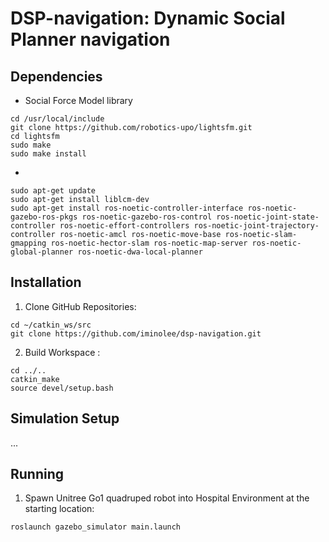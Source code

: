 # DSP-navigation: Dynamic Social Planner navigation

## Dependencies
* Social Force Model library
```
cd /usr/local/include
git clone https://github.com/robotics-upo/lightsfm.git
cd lightsfm
sudo make
sudo make install
```
* 
```
sudo apt-get update
sudo apt-get install liblcm-dev
sudo apt-get install ros-noetic-controller-interface ros-noetic-gazebo-ros-pkgs ros-noetic-gazebo-ros-control ros-noetic-joint-state-controller ros-noetic-effort-controllers ros-noetic-joint-trajectory-controller ros-noetic-amcl ros-noetic-move-base ros-noetic-slam-gmapping ros-noetic-hector-slam ros-noetic-map-server ros-noetic-global-planner ros-noetic-dwa-local-planner
```

## Installation
1. Clone GitHub Repositories:

```
cd ~/catkin_ws/src
git clone https://github.com/iminolee/dsp-navigation.git
```
2. Build Workspace :
```
cd ../..
catkin_make
source devel/setup.bash
```

## Simulation Setup
...

## Running
1. Spawn Unitree Go1 quadruped robot into Hospital Environment at the starting location:
```
roslaunch gazebo_simulator main.launch
```

